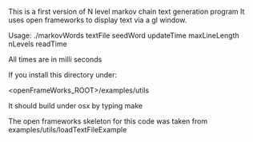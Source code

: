 This is a first version of N level markov chain text generation program
It uses open frameworks to display text via a gl window. 

Usage: ./markovWords textFile seedWord updateTime maxLineLength nLevels readTime

All times are in milli seconds

If you install this directory under:

<openFrameWorks_ROOT>/examples/utils

It should build under osx by typing make

The open frameworks skeleton for this code was taken from
examples/utils/loadTextFileExample
